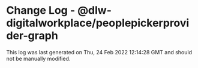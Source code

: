 # Change Log - @dlw-digitalworkplace/peoplepickerprovider-graph

This log was last generated on Thu, 24 Feb 2022 12:14:28 GMT and should not be manually modified.

<!-- Start content -->
